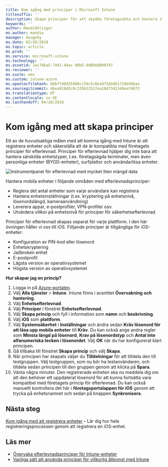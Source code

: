 ```yaml
---
title: Kom igång med principer i Microsoft Intune
titlesuffix: ''
description: Skapa principer för att skydda företagsdata och hantera slutanvändarnas enhetsanvändning för att få åtkomst till företagsresurser.
keywords: ''
author: MandiOhlinger
ms.author: mandia
manager: dougeby
ms.date: 02/26/2018
ms.topic: article
ms.prod: ''
ms.service: microsoft-intune
ms.technology: ''
ms.assetid: 1ac74ba5-7441-44ac-98b5-9d8bb8899747
ms.reviewer: ''
ms.suite: ems
ms.custom: intune-azure
ms.openlocfilehash: b8bffd0435988cc59c5c0e4d754b861729d466ae
ms.sourcegitcommit: dbea918d2c0c335b2251fea18d7341340eafd673
ms.translationtype: HT
ms.contentlocale: sv-SE
ms.lasthandoff: 04/26/2018
---
```

# <a name="get-started-with-creating-policies"></a>Kom igång med att skapa principer

Ett av de huvudsakliga målen med att komma igång med Intune är att registrera enheter och säkerställa att de är kompatibla med företagets principer för efterlevnad. Principer för efterlevnad hjälper dig inte bara att hantera särskilda enhetstyper, t.ex. företagsägda terminaler, men även personliga enheter (BYOD-enheter), surfplattor och användarlösa enheter.

![Instrumentpanel för efterlevnad med mycket liten mängd data](/intune/media/generic-compliance-dashboard.png)

Hantera mobila enheter i följande områden med efterlevnadsprinciper:

* Reglera det antal enheter som varje användare kan registrera
* Hantera enhetsinställningar (t.ex. kryptering på enhetsnivå, lösenordslängd, kameraanvändning)
* Leverera appar, e-postprofiler, VPN-profiler osv.
* Utvärdera villkor på enhetsnivå för principer för säkerhetsefterlevnad

Principer för efterlevnad skapas separat för varje plattform. I den här övningen håller vi oss till iOS. Följande principer är tillgängliga för iOS-enheter:

* Konfiguration av PIN-kod eller lösenord
* Enhetskryptering
* Jailbroken enhet
* E-postprofil
* Lägsta version av operativsystemet
* Högsta version av operativsystemet

__Hur skapar jag en princip?__

1. Logga in på [Azure-portalen](https://portal.azure.com).
2. Välj **Alla tjänster** > **Intune**. Intune finns i avsnittet **Övervakning och hantering**.
3. Välj **Enhetsefterlevnad**.
4. Välj **Principer** i fönstret **Enhetsefterlevnad**.
5. Välj **Skapa princip** och fyll i information som **namn** och **beskrivning**. 
6. Välj **iOS** som **plattform**.
6. Välj **Systemsäkerhet** i **Inställningar** och ändra sedan **Kräv lösenord för att låsa upp mobila enheter** till **Kräv**. Du kan också ange andra regler som **Minsta längd på lösenord**, **Krav på lösenordstyp** och **Antal inte alfanumeriska tecken i lösenordet**. Välj **OK** när du har konfigurerat klart principen.
7. Gå tillbaka till fönstret **Skapa princip** och välj **Skapa**.
8. När principen har skapats väljer du **Tilldelningar** för att tilldela den till testgruppen. Välj testgruppen, som nu bör ha testanvändaren, och tilldela sedan principen till den gruppen genom att klicka på **Spara**.
9. Vänta några minuter. Den registrerade enheten ska nu meddela dig om att den behöver ett uppdaterat lösenord för att kunna fortsätta vara kompatibel med företagets princip för efterlevnad. Du kan också manuellt kontrollera det här i **företagsportalappen för iOS** genom att trycka på enhetsnamnet och sedan på knappen **Synkronisera**.

## <a name="next-steps"></a>Nästa steg

[Kom igång med att registrera enheter](get-started-enroll.md) – Lär dig hur hela registreringsprocessen genom att registrera en iOS-enhet.

## <a name="learn-more"></a>Läs mer

* [Övervaka efterlevnadsprinciper för Intune-enheter](compliance-policy-monitor.md)
* [Vanliga sätt att använda principer för villkorlig åtkomst med Intune](conditional-access-intune-common-ways-use.md)
